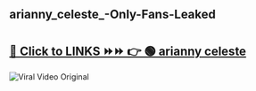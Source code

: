 
 ## arianny_celeste_-Only-Fans-Leaked

# <h2><a href="https://clipsfans.com/arianny_celeste_&ref=git">🔗 Click to LINKS ⏩⏩ 👉 🟢 arianny celeste  </a></h2>

<a href="https://clipsfans.com/arianny_celeste_&ref=git" rel="nofollow" data-target="animated-image.originalLink"><img src="https://i.ibb.co.com/xMMVF88/686577567.gif" alt="Viral Video Original" style="max-width: 100%; display: inline-block;" data-target="animated-image.originalImage"></a>
